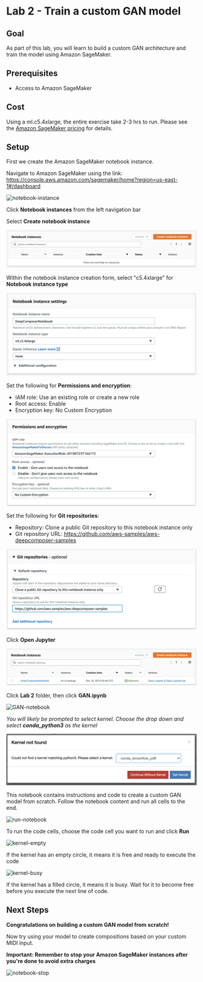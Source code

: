 # Lab 2 - Train a custom GAN model

## Goal

As part of this lab, you will learn to build a custom GAN architecture and train the model using Amazon SageMaker.



## Prerequisites

* Access to Amazon SageMaker

## Cost

Using a ml.c5.4xlarge, the entire exercise take 2-3 hrs to run. Please see the [Amazon SageMaker pricing](https://aws.amazon.com/sagemaker/pricing/) for details. 

## Setup

First we create the Amazon SageMaker notebook instance.

Navigate to Amazon SageMaker using the link: https://console.aws.amazon.com/sagemaker/home?region=us-east-1#/dashboard

![notebook-instance](images/notebook-instance.PNG)

Click **Notebook instances** from the left navigation bar

Select **Create notebook instance**

![create-notebook](images/create_notebook.png)

Within the notebook instance creation form, select "c5.4xlarge" for **Notebook instance type**

![notebook-instance-settings](images/notebook_instance_settings.png)

Set the following for **Permissions and encryption**:
* IAM role: Use an existing role or create a new role
* Root access: Enable
* Encryption key: No Custom Encryption

![notebook-instance-settings](images/permissions_and_encryption.png)

Set the following for **Git repositories**:
* Repository: Clone a public Git repository to this notebook instance only
* Git repository URL: https://github.com/aws-samples/aws-deepcomposer-samples

![notebook-instance-settings](images/notebook_git_settings.png)

Click **Open Jupyter**

![open-notebook](images/open_jupyter.png)



Click **Lab 2** folder, then click **GAN.ipynb**

![GAN-notebook](images/gan_notebook.png)

*You will likely be prompted to select kernel. Choose the drop down and select **conda_python3** as the kernel*

![set-kernel](images/set-kernel.PNG)

This notebook contains instructions and code to create a custom GAN model from scratch. Follow the notebook content and run all cells to the end.

![run-notebook](images/run-notebook.PNG)

To run the code cells, choose the code cell you want to run and click **Run**

![kernel-empty](images/kernel-empty.png)

If the kernel has an empty circle, it means it is free and ready to execute the code 

![kernel-busy](images/kernel-busy.png)

If the kernel has a filled circle, it means it is busy. Wait for it to become free before you execute the next line of code.

## Next Steps

**Congratulations on building a custom GAN model from scratch!** 

Now try using your model to create compositions based on your custom MIDI input.



**Important: Remember to stop your Amazon SageMaker instances after you're done to avoid extra charges**



![notebook-stop](images/notebook-stop.png)